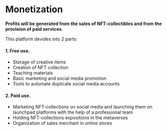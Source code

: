 # Monetization

**Profits will be generated from the sales of NFT-collectibles and from the provision of paid services.**

This platform devides into 2 parts:

#### 1. Free use.

* Storage of creative items
* Creation of NFT collection
* Teaching materials
* Basic marketing and social media promotion
* Tools to automate duplicate social media accounts

#### 2. Paid use.

* Marketing NFT-collections on social media and launching them on launchpad platforms with the help of a professional team
* Holding NFT-collections expositions in the metaverses
* Organization of sales merchant in online stores


